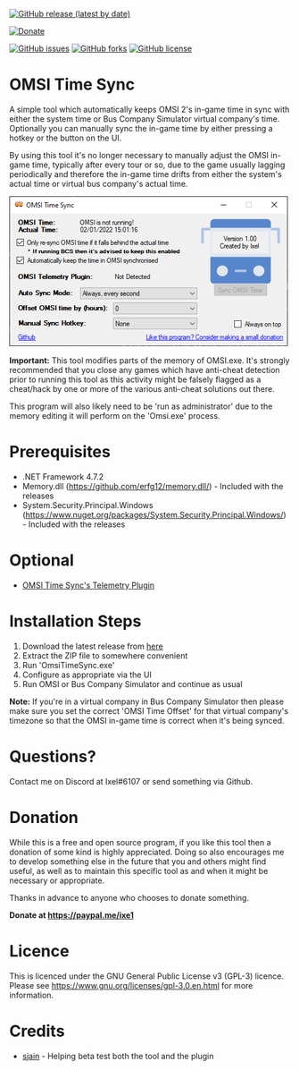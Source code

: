 [![GitHub release (latest by date)](https://img.shields.io/github/v/release/Ixe1/OMSI-Time-Sync)](https://github.com/Ixe1/OMSI-Time-Sync/releases)

[![Donate](https://img.shields.io/badge/Donate-PayPal-green.svg)](https://paypal.me/ixe1)

[![GitHub issues](https://img.shields.io/github/issues/Ixe1/OMSI-Time-Sync)](https://github.com/Ixe1/OMSI-Time-Sync/issues) [![GitHub forks](https://img.shields.io/github/forks/Ixe1/OMSI-Time-Sync)](https://github.com/Ixe1/OMSI-Time-Sync/network) [![GitHub license](https://img.shields.io/github/license/Ixe1/OMSI-Time-Sync)](https://github.com/Ixe1/OMSI-Time-Sync)

# OMSI Time Sync
A simple tool which automatically keeps OMSI 2's in-game time in sync with either the system time or Bus Company Simulator virtual company's time. Optionally you can manually sync the in-game time by either pressing a hotkey or the button on the UI.

By using this tool it's no longer necessary to manually adjust the OMSI in-game time, typically after every tour or so, due to the game usually lagging periodically and therefore the in-game time drifts from either the system's actual time or virtual bus company's actual time.

![OMSI Time Sync](https://github.com/Ixe1/OMSI-Time-Sync/blob/master/OMSI%20Time%20Sync/screenshot/app.png)

**Important:** This tool modifies parts of the memory of OMSI.exe. It's strongly recommended that you close any games which have anti-cheat detection prior to running this tool as this activity might be falsely flagged as a cheat/hack by one or more of the various anti-cheat solutions out there.

This program will also likely need to be 'run as administrator' due to the memory editing it will perform on the 'Omsi.exe' process.

# Prerequisites
- .NET Framework 4.7.2
- Memory.dll (https://github.com/erfg12/memory.dll/) - Included with the releases
- System.Security.Principal.Windows (https://www.nuget.org/packages/System.Security.Principal.Windows/) - Included with the releases

# Optional
- [OMSI Time Sync's Telemetry Plugin](https://github.com/Ixe1/OMSI-Time-Sync-Telemetry-Plugin)

# Installation Steps
1. Download the latest release from [here](https://github.com/Ixe1/OMSI-Time-Sync/releases)
2. Extract the ZIP file to somewhere convenient
3. Run 'OmsiTimeSync.exe'
4. Configure as appropriate via the UI
5. Run OMSI or Bus Company Simulator and continue as usual

**Note:** If you're in a virtual company in Bus Company Simulator then please make sure you set the correct 'OMSI Time Offset' for that virtual company's timezone so that the OMSI in-game time is correct when it's being synced.

# Questions?
Contact me on Discord at Ixel#6107 or send something via Github.

# Donation
While this is a free and open source program, if you like this tool then a donation of some kind is highly appreciated. Doing so also encourages me to develop something else in the future that you and others might find useful, as well as to maintain this specific tool as and when it might be necessary or appropriate.

Thanks in advance to anyone who chooses to donate something.

**Donate at https://paypal.me/ixe1**

# Licence
This is licenced under the GNU General Public License v3 (GPL-3) licence. Please see https://www.gnu.org/licenses/gpl-3.0.en.html for more information.

# Credits
- [sjain](https://github.com/sjain882) - Helping beta test both the tool and the plugin
